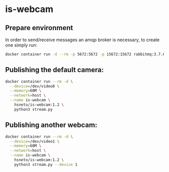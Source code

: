 # is-webcam

## Prepare environment

In order to send/receive messages an amqp broker is necessary, to create one simply run:

```sh
docker container run -d --rm -p 5672:5672 -p 15672:15672 rabbitmq:3.7.6-management
```

## Publishing the default camera:

```sh
docker container run --rm -d \
  --device=/dev/video0 \
  --memory=60M \
  --network=host \
  --name is-webcam \
    hsneto/is-webcam:1.2 \
    python3 stream.py
```

## Publishing another webcam:

```sh
docker container run --rm -d \
  --device=/dev/video1 \
  --memory=60M \
  --network=host \
  --name is-webcam \
    hsneto/is-webcam:1.2 \
    python3 stream.py --device 1
```


